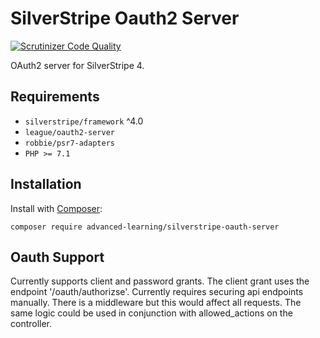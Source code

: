 # SilverStripe Oauth2 Server

[![Scrutinizer Code Quality](https://scrutinizer-ci.com/g/advanced-learning/silverstripe-oauth2-server/badges/quality-score.png?b=master)](https://scrutinizer-ci.com/g/advanced-learning/silverstripe-oauth2-server/?branch=master)

OAuth2 server for SilverStripe 4.

## Requirements

* `silverstripe/framework` ^4.0
* `league/oauth2-server`
* `robbie/psr7-adapters`
* `PHP >= 7.1`

## Installation

Install with [Composer](https://getcomposer.org):

```shell
composer require advanced-learning/silverstripe-oauth-server
```

## Oauth Support

Currently supports client and password grants. The client grant uses the endpoint '/oauth/authorizse'.
Currently requires securing api endpoints manually. There is a middleware but this would affect all requests.
The same logic could be used in conjunction with allowed_actions on the controller.

